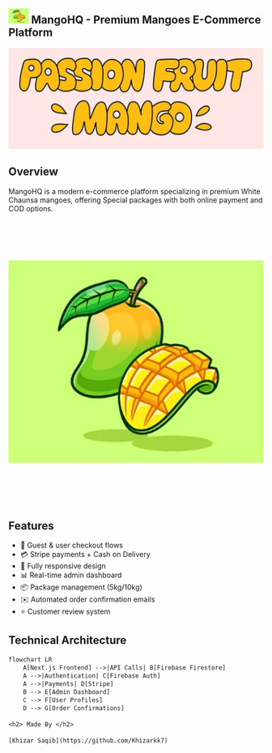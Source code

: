 
## <img src="images/image.png" alt="MangoHQ Logo" width="40" height="30"> MangoHQ - Premium Mangoes E-Commerce Platform

 <img src="/images/mango.png" alt="Mango Screenshot" width="800" height="200">

##  Overview
MangoHQ is a modern e-commerce platform specializing in premium White Chaunsa mangoes, offering Special packages with both online payment and COD options.

<div align="center">
  <img src="images/image.png" alt="MangoHQ Logo" width="1000" height="400" style="margin: 80px 0">
</div>


##  Features
- 🛒 Guest & user checkout flows
- 💳 Stripe payments + Cash on Delivery
- 📱 Fully responsive design
- 📊 Real-time admin dashboard
- 📦 Package management (5kg/10kg)
- ✉️ Automated order confirmation emails
- ⭐ Customer review system

##  Technical Architecture

```mermaid
flowchart LR
    A[Next.js Frontend] -->|API Calls| B[Firebase Firestore]
    A -->|Authentication| C[Firebase Auth]
    A -->|Payments| D[Stripe]
    B --> E[Admin Dashboard]
    C --> F[User Profiles]
    D --> G[Order Confirmations]

<h2> Made By </h2>

[Khizar Saqib](https://github.com/Khizarkk7)